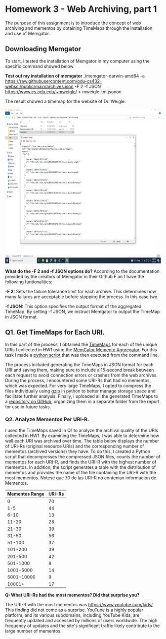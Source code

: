 # Homework 3 - Web Archiving, part 1 

The purpose of this assignment is to introduce the concept of web archiving and mementos by obtaining TimeMaps through the installation and use of Memgator.

## Downloading Memgator

To start, I tested the installation of Memgator in my computer using the specific command showed below.

**Test out my installation of memgator**
./memgator-darwin-amd64 -a https://raw.githubusercontent.com/odu-cs432-websci/public/main/archives.json -F 2 -f JSON https://www.cs.odu.edu/~mweigle/ > mweigle-tm.jsonon

The result showed a timemap for the website of Dr. Weigle.

<img src="Images/test_install_memgator.PNG" height="500" alt="">

**What do the -F 2 and -f JSON options do?**
According to the documentation provided by the creators of Memgator in their Github F an f have the following funtionalities:

-**F 2:** Sets the failure tolerance limit for each archive. This determines how many failures are acceptable before stopping the process. In this case two.

-**f JSON:** This option specifies the output format of the aggregated TimeMap. By setting -f JSON, we instruct Memgator to output the TimeMap in JSON format.

## Q1. Get TimeMaps for Each URI.

In this part of the process, I obtained the [TimeMaps](http://www.mementoweb.org/guide/quick-intro/) for each of the unique URIs I collected in HW1 using the [MemGator Memento Aggregator](https://github.com/oduwsdl/MemGator). For this task I made a [python script](https://github.com/jgbotello/Web-Science/blob/main/HW3-Web%20Archiving/get%20Timemaps/get_timemaps.py) that was then executed from the command line. 

The process included generating the TimeMaps in JSON format for each URI and saving them, making sure to include a 15-second break between each request to avoid connection errors or crashes from the web archives. During the process, I encountered some URI-Rs that had no mementos, which was expected. For very large TimeMaps, I opted to compress the files individually using [gzip](https://github.com/jgbotello/Web-Science/blob/main/HW3-Web%20Archiving/get%20Timemaps/compress.py) in python to better manage storage space and facilitate further analysis. Finally, I uploaded all the generated TimeMaps to a [repository on GitHub](https://github.com/jgbotello/Web-Science/tree/main/HW3-Web%20Archiving/get%20Timemaps/timemaps), organizing them in a separate folder from the report for use in future tasks.

### Q2. Analyze Mementos Per URI-R.

I used the TimeMaps saved in Q1 to analyze the archival quality of the URIs collected in HW1. By examining the TimeMaps, I was able to determine how well each URI was archived over time. The table below displays the number of URI-Rs (original resource URIs) and the corresponding number of mementos (archived versions) they have. To do this, I created a Python script that decompresses the compressed JSON files, counts the number of mementos for each URI-R, and finds the URI-R with the highest number of mementos. In addition, the script generates a table with the distribution of mementos and provides the name of the file containing the URI-R with the most mementos. Notese que 70 de las URI-R no contenian informacion de Mementos. 

| Mementos Range    | URI-Rs |
|-------------------|--------|
| 0                 | 70     |
| 1-5               | 44     |
| 6-10              | 13     |
| 11-20             | 28     |
| 21-30             | 39     |
| 31-50             | 56     |
| 51-100            | 37     |
| 101-200           | 39     |
| 201-500           | 42     |
| 501-1000          | 8      |
| 1001-5000         | 14     |
| 5001-10000        | 9      |
| 10001+            | 17     |

**Q: What URI-Rs had the most mementos?  Did that surprise you?**

The URI-R with the most mementos was https://www.youtube.com/kids/. This finding did not come as a surprise. YouTube is a highly popular platform, and its various subdomains, including YouTube Kids, are frequently updated and accessed by millions of users worldwide. The high frequency of updates and the site's significant traffic likely contribute to the large number of mementos.

